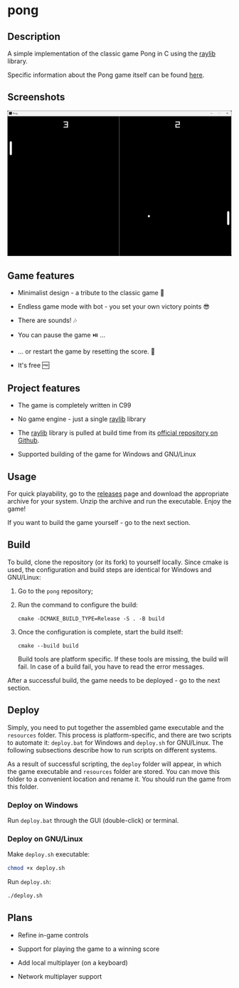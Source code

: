 # pong

## Description

A simple implementation of the classic game Pong in C using the [raylib](https://www.raylib.com/index.html) library.

Specific information about the Pong game itself can be found [here](https://en.wikipedia.org/wiki/Pong).

## Screenshots

![Gameplay](/screenshots/gameplay.png "Gameplay")

## Game features

- Minimalist design - a tribute to the classic game 💎

- Endless game mode with bot - you set your own victory points 😎

- There are sounds! 🎶

- You can pause the game ⏯️ ...

- ... or restart the game by resetting the score. 💫

- It's free 🆓

## Project features

- The game is completely written in C99

- No game engine - just a single [raylib](https://www.raylib.com/index.html) library

- The [raylib](https://www.raylib.com/index.html) library is pulled at build time from its [official repository on Github](https://github.com/raysan5/raylib).

- Supported building of the game for Windows and GNU/Linux


## Usage

For quick playability, go to the [releases](https://github.com/artem-sharipov/pong/releases) page and download the appropriate archive for your system. Unzip the archive and run the executable. Enjoy the game!

If you want to build the game yourself - go to the next section.

## Build

To build, clone the repository (or its fork) to yourself locally. Since cmake is used, the configuration and build steps are identical for Windows and GNU/Linux:

1. Go to the `pong` repository;

2. Run the command to configure the build:

    ```
    cmake -DCMAKE_BUILD_TYPE=Release -S . -B build
    ```

3. Once the configuration is complete, start the build itself:

    ```
    cmake --build build
    ```
    Build tools are platform specific. If these tools are missing, the build will fail. In case of a build fail, you have to read the error messages.

After a successful build, the game needs to be deployed - go to the next section.

## Deploy

 Simply, you need to put together the assembled game executable and the `resources` folder. This process is platform-specific, and there are two scripts to automate it: `deploy.bat` for Windows and `deploy.sh` for GNU/Linux. The following subsections describe how to run scripts on different systems.

 As a result of successful scripting, the `deploy` folder will appear, in which the game executable and `resources` folder are stored. You can move this folder to a convenient location and rename it. You should run the game from this folder.

### Deploy on Windows

Run `deploy.bat` through the GUI (double-click) or terminal.

### Deploy on GNU/Linux

Make `deploy.sh` executable:
    
```bash
chmod +x deploy.sh
```
Run `deploy.sh`:

```bash
./deploy.sh
```
## Plans

- Refine in-game controls

- Support for playing the game to a winning score

- Add local multiplayer (on a keyboard)

- Network multiplayer support